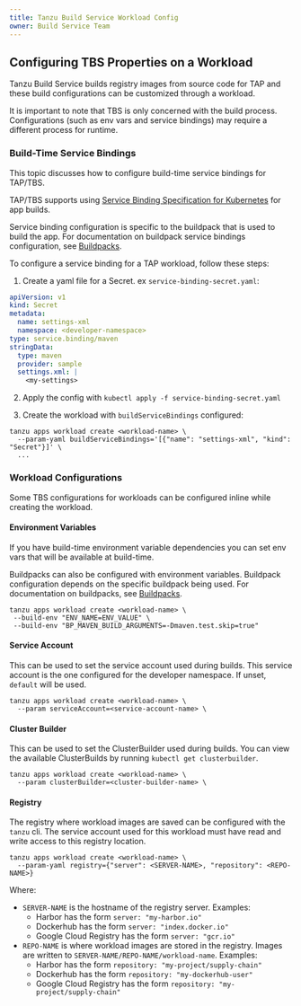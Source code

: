 ```yaml
---
title: Tanzu Build Service Workload Config
owner: Build Service Team
---
```


## <a id="workload"></a> Configuring TBS Properties on a Workload

Tanzu Build Service builds registry images from source code for TAP and these build configurations can be
customized through a workload.

It is important to note that TBS is only concerned with the build process. Configurations (such as env vars and service bindings) may
require a different process for runtime.

### <a id="service-bindings"></a> Build-Time Service Bindings

This topic discusses how to configure build-time service bindings for TAP/TBS.

TAP/TBS supports using [Service Binding Specification for Kubernetes](https://github.com/k8s-service-bindings/spec) for app builds.

Service binding configuration is specific to the buildpack that is used to build the app. For documentation on buildpack service bindings
configuration, see [Buildpacks](https://docs.vmware.com/en/VMware-Tanzu-Buildpacks/index.html).

To configure a service binding for a TAP workload, follow these steps:

1. Create a yaml file for a Secret. ex `service-binding-secret.yaml`:

```yaml
apiVersion: v1
kind: Secret
metadata:
  name: settings-xml
  namespace: <developer-namespace>
type: service.binding/maven
stringData:
  type: maven
  provider: sample
  settings.xml: |
	<my-settings>
```

2. Apply the config with `kubectl apply -f service-binding-secret.yaml`

3. Create the workload with `buildServiceBindings` configured:

```console
tanzu apps workload create <workload-name> \
  --param-yaml buildServiceBindings='[{"name": "settings-xml", "kind": "Secret"}]' \
  ...
```

### <a id="workload-configurations"></a> Workload Configurations

Some TBS configurations for workloads can be configured inline while creating the workload.

#### <a id="env-vars"></a> Environment Variables

If you have build-time environment variable dependencies you can set env vars that will be available at build-time.

Buildpacks can also be configured with environment variables. Buildpack configuration depends on the specific buildpack being used.
For documentation on buildpacks, see [Buildpacks](https://docs.vmware.com/en/VMware-Tanzu-Buildpacks/index.html).

```console
tanzu apps workload create <workload-name> \
 --build-env "ENV_NAME=ENV_VALUE" \
 --build-env "BP_MAVEN_BUILD_ARGUMENTS=-Dmaven.test.skip=true"
```

#### <a id="service-account"></a> Service Account

This can be used to set the service account used during builds. This service account is the one configured for the
developer namespace. If unset, `default` will be used.

```console
tanzu apps workload create <workload-name> \
  --param serviceAccount=<service-account-name> \
```

#### <a id="cluster-builder"></a> Cluster Builder

This can be used to set the ClusterBuilder used during builds. You can view the available ClusterBuilds by running
`kubectl get clusterbuilder`.

```console
tanzu apps workload create <workload-name> \
  --param clusterBuilder=<cluster-builder-name> \
```

#### <a id="registry"></a> Registry

The registry where workload images are saved can be configured with the `tanzu` cli. The service account used
for this workload must have read and write access to this registry location.

```console
tanzu apps workload create <workload-name> \
  --param-yaml registry={"server": <SERVER-NAME>, "repository": <REPO-NAME>}
```

Where:

- `SERVER-NAME` is the hostname of the registry server. Examples:
    * Harbor has the form `server: "my-harbor.io"`
    * Dockerhub has the form `server: "index.docker.io"`
    * Google Cloud Registry has the form `server: "gcr.io"`
- `REPO-NAME` is where workload images are stored in the registry.
  Images are written to `SERVER-NAME/REPO-NAME/workload-name`. Examples:
    * Harbor has the form `repository: "my-project/supply-chain"`
    * Dockerhub has the form `repository: "my-dockerhub-user"`
    * Google Cloud Registry has the form `repository: "my-project/supply-chain"`
